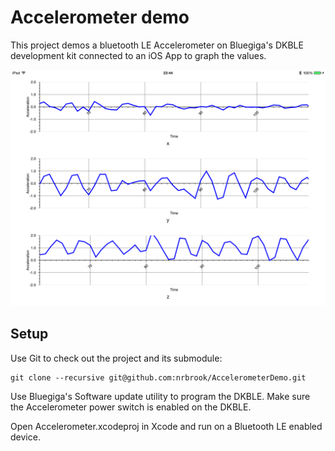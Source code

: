 # Accelerometer demo

This project demos a bluetooth LE Accelerometer on Bluegiga's DKBLE development kit connected to an iOS App to graph the values.

![Screenshot](screenshot.png)

## Setup

Use Git to check out the project and its submodule:

	git clone --recursive git@github.com:nrbrook/AccelerometerDemo.git

Use Bluegiga's Software update utility to program the DKBLE.  Make sure the Accelerometer power switch is enabled on the DKBLE.

Open Accelerometer.xcodeproj in Xcode and run on a Bluetooth LE enabled device.
